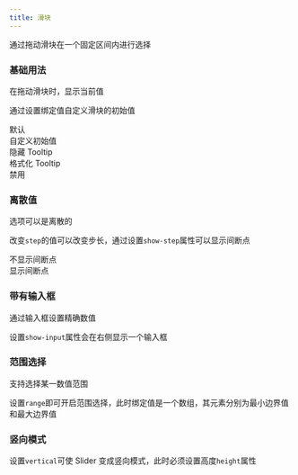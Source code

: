 ```yaml
---
title: 滑块
---
```


<script>
  export default {
    data() {
      return {
        value1: 0,
        value2: 50,
        value3: 36,
        value4: 48,
        value5: 42,
        value6: 0,
        value7: 0,
        value8: 0,
        value9: [4, 8],
        value10: 0
      };
    },
    methods: {
      formatTooltip(val) {
        return val / 100;
      }
    }
  }
</script>

<style lang="scss">
.demo-box.demo-slider .source {
  padding: 0;
}

.demo-box.demo-slider .block {
  padding: 30px 24px;
  overflow: hidden;
  border-bottom: solid 1px #EFF2F6;
  &:last-child {
    border-bottom: none;
  }
}

.demo-box.demo-slider .demonstration {
  font-size: 14px;
  color: #8492a6;
  line-height: 44px;
}

.demo-box.demo-slider .demonstration + .el-slider {
  float: right;
  width: 70%;
  margin-right: 20px;
}
</style>

通过拖动滑块在一个固定区间内进行选择

### 基础用法

在拖动滑块时，显示当前值

通过设置绑定值自定义滑块的初始值

<demo-block>
  <div class="block">
    <span class="demonstration">默认</span>
    <el-slider v-model="value1"></el-slider>
  </div>
  <div class="block">
    <span class="demonstration">自定义初始值</span>
    <el-slider v-model="value2"></el-slider>
  </div>
  <div class="block">
    <span class="demonstration">隐藏 Tooltip</span>
    <el-slider v-model="value3" :show-tooltip="false"></el-slider>
  </div>
  <div class="block">
    <span class="demonstration">格式化 Tooltip</span>
    <el-slider v-model="value4" :format-tooltip="formatTooltip"></el-slider>
  </div>
  <div class="block">
    <span class="demonstration">禁用</span>
    <el-slider v-model="value5" disabled></el-slider>
  </div>
</demo-block>

### 离散值

选项可以是离散的

改变`step`的值可以改变步长，通过设置`show-step`属性可以显示间断点

<demo-block>
  <div class="block">
    <span class="demonstration">不显示间断点</span>
    <el-slider
      v-model="value6"
      :step="10">
    </el-slider>
  </div>
  <div class="block">
    <span class="demonstration">显示间断点</span>
    <el-slider
      v-model="value7"
      :step="10"
      show-stops>
    </el-slider>
  </div>
</demo-block>

### 带有输入框

通过输入框设置精确数值

设置`show-input`属性会在右侧显示一个输入框

<demo-block>
  <div class="block">
    <el-slider
      v-model="value8"
      show-input>
    </el-slider>
  </div>
</demo-block>

### 范围选择

支持选择某一数值范围

设置`range`即可开启范围选择，此时绑定值是一个数组，其元素分别为最小边界值和最大边界值

<demo-block>
  <div class="block">
    <el-slider
      v-model="value9"
      range
      show-stops
      :max="10">
    </el-slider>
  </div>
</demo-block>

### 竖向模式

设置`vertical`可使 Slider 变成竖向模式，此时必须设置高度`height`属性

<demo-block>
  <div class="block">
    <el-slider
      v-model="value10"
      vertical
      height="200px">
    </el-slider>
  </div>
</demo-block>
